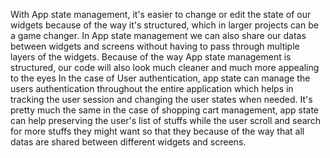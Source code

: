 With App state management, it's easier to change or edit the state of our widgets because of the way it's structured, which in larger projects can be a game changer. In App state management we can also share our datas
between widgets and screens without having to pass through multiple layers of the widgets. Because of the way App state management is structured, our code will also look much cleaner and much more appealing to the eyes
In the case of User authentication, app state can manage the users authentication throughout the entire application which helps in tracking the user session and changing the user states when needed. It's pretty much the
same in the case of shopping cart management, app state can help preserving the user's list of stuffs while the user scroll and search for more stuffs they might want so that they because of the way that all datas are 
shared between different widgets and screens.

